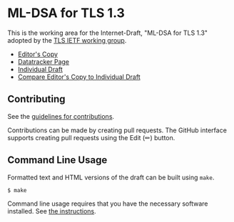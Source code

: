 # ML-DSA for TLS 1.3

This is the working area for the Internet-Draft, "ML-DSA for TLS 1.3" adopted by the [TLS IETF working group](https://datatracker.ietf.org/wg/tls/about/).

* [Editor's Copy](https://tlswg.github.io/tls-mldsa/#go.draft-ietf-tls-mldsa.html)
* [Datatracker Page](https://datatracker.ietf.org/doc/draft-ietf-tls-mldsa)
* [Individual Draft](https://datatracker.ietf.org/doc/html/draft-ietf-tls-mldsa)
* [Compare Editor's Copy to Individual Draft](https://tlswg.github.io/tls-mldsa/#go.draft-ietf-tls-mldsa.diff)


## Contributing

See the
[guidelines for contributions](https://github.com/tlswg/tls-mldsa/blob/main/CONTRIBUTING.md).

Contributions can be made by creating pull requests.
The GitHub interface supports creating pull requests using the Edit (✏) button.


## Command Line Usage

Formatted text and HTML versions of the draft can be built using `make`.

```sh
$ make
```

Command line usage requires that you have the necessary software installed.  See
[the instructions](https://github.com/martinthomson/i-d-template/blob/main/doc/SETUP.md).

